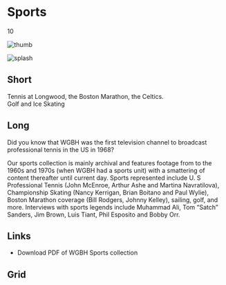 # Sports

10

![thumb](http://placehold.it/348x196)

![splash](http://placehold.it/770x433)

## Short

Tennis at Longwood, the Boston Marathon, the Celtics.<br/>
Golf and Ice Skating

## Long

Did you know that WGBH was the first television channel to broadcast professional 
tennis in the US in 1968?  

Our sports collection is mainly archival and features footage from to the 1960s 
and 1970s (when WGBH had a sports unit) with a smattering of content thereafter 
until current day.  Sports represented include U. S Professional Tennis (John McEnroe, 
Arthur Ashe and Martina Navratilova), Championship Skating (Nancy Kerrigan, Brian 
Boitano and Paul Wylie), Boston Marathon coverage (Bill Rodgers, Johnny Kelley), 
sailing, golf, and more.  Interviews with sports legends include Muhammad Ali, 
Tom “Satch” Sanders, Jim Brown, Luis Tiant, Phil Esposito and Bobby Orr.

## Links

- Download PDF of WGBH Sports collection

## Grid
